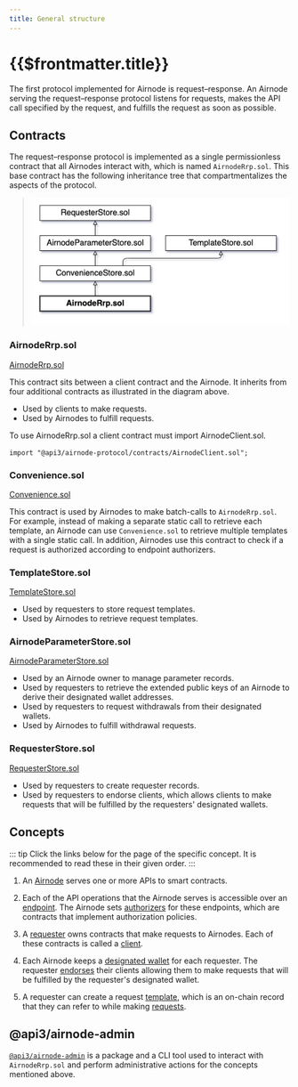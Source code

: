 ```yaml
---
title: General structure
---
```


# {{$frontmatter.title}}

<TocHeader />
<TOC class="table-of-contents" :include-level="[2,3]" />

The first protocol implemented for Airnode is request–response.
An Airnode serving the request–response protocol listens for requests, makes the API call specified by the request, and fulfills the request as soon as possible.

## Contracts

The request–response protocol is implemented as a single permissionless contract that all Airnodes interact with, which is named `AirnodeRrp.sol`. This base contract has the following inheritance tree that compartmentalizes the aspects of the protocol.

  >  ![rrp-sol-diagram](./assets/rrp-sol-diagram.png)

<!--
```
AirnodeRrp.sol
└── Convenience.sol
    ├── TemplateStore.sol
    └── AirnodeParameterStore.sol
        └── RequesterStore.sol
```
-->

### AirnodeRrp.sol

[AirnodeRrp.sol](https://github.com/api3dao/airnode/blob/master/packages/protocol/contracts/AirnodeRrp.sol)

This contract sits between a client contract and the Airnode. It inherits from four additional contracts as illustrated in the diagram above.

- Used by clients to make requests.
- Used by Airnodes to fulfill requests.

To use AirnodeRrp.sol a client contract must import AirnodeClient.sol.

```
import "@api3/airnode-protocol/contracts/AirnodeClient.sol";
```

### Convenience.sol

[Convenience.sol](https://github.com/api3dao/airnode/blob/master/packages/protocol/contracts/Convenience.sol)

This contract is used by Airnodes to make batch-calls to `AirnodeRrp.sol`. For example, instead of making a separate static call to retrieve each template, an Airnode can use `Convenience.sol` to retrieve multiple templates with a single static call. In addition, Airnodes use this contract to check if a request is authorized according to endpoint authorizers.

### TemplateStore.sol

[TemplateStore.sol](https://github.com/api3dao/airnode/blob/master/packages/protocol/contracts/TemplateStore.sol)

- Used by requesters to store request templates.
- Used by Airnodes to retrieve request templates.

### AirnodeParameterStore.sol

[AirnodeParameterStore.sol](https://github.com/api3dao/airnode/blob/pre-alpha/packages/protocol/contracts/ProviderStore.sol)

- Used by an Airnode owner to manage parameter records.
- Used by requesters to retrieve the extended public keys of an Airnode to derive their designated wallet addresses.
- Used by requesters to request withdrawals from their designated wallets.
- Used by Airnodes to fulfill withdrawal requests.

### RequesterStore.sol

[RequesterStore.sol](https://github.com/api3dao/airnode/blob/master/packages/protocol/contracts/RequesterStore.sol)

- Used by requesters to create requester records.
- Used by requesters to endorse clients, which allows clients to make requests that will be fulfilled by the requesters' designated wallets.

## Concepts

::: tip
Click the links below for the page of the specific concept. It is recommended to read these in their given order.
:::

1. An [Airnode](airnode.md) serves one or more APIs to smart contracts.

1. Each of the API operations that the Airnode serves is accessible over an [endpoint](endpoint.md).
The Airnode sets [authorizers](authorizer.md) for these endpoints, which are contracts that implement authorization policies.

1. A [requester](requester.md) owns contracts that make requests to Airnodes. Each of these contracts is called a [client](client.md).

1. Each Airnode keeps a [designated wallet](designated-wallet.md) for each requester. The requester [endorses](endorsement.md) their clients allowing them to make requests that will be fulfilled by the requester's designated wallet.

1. A requester can create a request [template](template.md), which is an on-chain record that they can refer to while making [requests](request.md).

## @api3/airnode-admin

[`@api3/airnode-admin`](https://github.com/api3dao/airnode/tree/master/packages/admin) is a package and a CLI tool used to interact with `AirnodeRrp.sol` and perform administrative actions for the concepts mentioned above.
